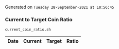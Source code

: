 Generated on `Tuesday 28-September-2021 at 10:56:45`

### Current to Target Coin Ratio
`current_coin_ratio.sh`

Date|Current|Target|Ratio
---|---|---|---
